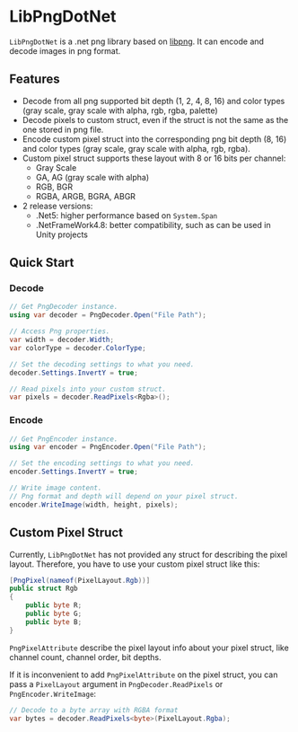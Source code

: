 # LibPngDotNet

`LibPngDotNet` is a .net png library based on [libpng](https://github.com/glennrp/libpng). It can encode and decode images in png format.

## Features

* Decode from all png supported bit depth (1, 2, 4, 8, 16) and color types (gray scale, gray scale with alpha, rgb, rgba, palette)
* Decode pixels to custom struct, even if the struct is not the same as the one stored in png file. 
* Encode custom pixel struct into the corresponding png bit depth (8, 16) and color types  (gray scale, gray scale with alpha, rgb, rgba).
* Custom pixel struct supports these layout with 8 or 16 bits per channel:
    * Gray Scale
    * GA, AG (gray scale with alpha)
    * RGB, BGR
    * RGBA, ARGB, BGRA, ABGR
* 2 release versions:
    * .Net5: higher performance based on `System.Span`
    * .NetFrameWork4.8: better compatibility, such as can be used in Unity projects 


## Quick Start

### Decode

```c#
// Get PngDecoder instance.
using var decoder = PngDecoder.Open("File Path");

// Access Png properties.
var width = decoder.Width;
var colorType = decoder.ColorType;

// Set the decoding settings to what you need.
decoder.Settings.InvertY = true;

// Read pixels into your custom struct.
var pixels = decoder.ReadPixels<Rgba>();
```

### Encode

```c#
// Get PngEncoder instance.
using var encoder = PngEncoder.Open("File Path");

// Set the encoding settings to what you need.
encoder.Settings.InvertY = true;

// Write image content.
// Png format and depth will depend on your pixel struct.
encoder.WriteImage(width, height, pixels);
```

## Custom Pixel Struct

Currently, `LibPngDotNet` has not provided any struct for describing the pixel layout. Therefore, you have to use your custom pixel struct like this:

```c#
[PngPixel(nameof(PixelLayout.Rgb))]
public struct Rgb
{
    public byte R;
    public byte G;
    public byte B;
}
```

`PngPixelAttribute` describe the pixel layout info about your pixel struct, like channel count, channel order, bit depths.

If it is inconvenient to add `PngPixelAttribute` on the pixel struct, you can pass a `PixelLayout` argument in `PngDecoder.ReadPixels` or `PngEncoder.WriteImage`:

```c#
// Decode to a byte array with RGBA format
var bytes = decoder.ReadPixels<byte>(PixelLayout.Rgba);
```



